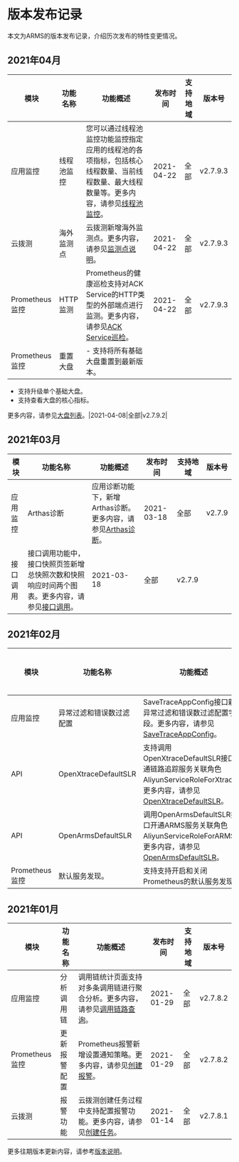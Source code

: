 # 版本发布记录

本文为ARMS的版本发布记录，介绍历次发布的特性变更情况。

## 2021年04月

|模块|功能名称|功能概述|发布时间|支持地域|版本号|
|--|----|----|----|----|---|
|应用监控|线程池监控|您可以通过线程池监控功能监控指定应用的线程池的各项指标，包括核心线程数量、当前线程数量、最大线程数量等。更多内容，请参见[线程池监控]()。|2021-04-22|全部|v2.7.9.3|
|云拨测|海外监测点|云拨测新增海外监测点。更多内容，请参见[监测点说明](/cn.zh-CN/云拨测/参考信息/监测点说明.md)。|2021-04-22|全部|v2.7.9.3|
|Prometheus监控|HTTP监测|Prometheus的健康巡检支持对ACK Service的HTTP类型的外部端点进行监测。更多内容，请参见[ACK Service巡检]()。|2021-04-22|全部|v2.7.9.3|
|Prometheus监控|重置大盘|-   支持将所有基础大盘重置到最新版本。
-   支持升级单个基础大盘。
-   支持查看大盘的核心指标。

更多内容，请参见[大盘列表]()。|2021-04-08|全部|v2.7.9.2|

## 2021年03月

|模块|功能名称|功能概述|发布时间|支持地域|版本号|
|--|----|----|----|----|---|
|应用监控|Arthas诊断|应用诊断功能下，新增Arthas诊断。更多内容，请参见[Arthas诊断](/cn.zh-CN/应用监控/控制台功能/应用诊断/Arthas诊断.md)。|2021-03-18|全部|v2.7.9|
|接口调用|接口调用功能中，接口快照页签新增总快照次数和快照响应时间两个图表。更多内容，请参见[接口调用](/cn.zh-CN/应用监控/控制台功能/接口调用.md)。|2021-03-18|全部|v2.7.9|

## 2021年02月

|模块|功能名称|功能概述|发布时间|支持地域|版本号|
|--|----|----|----|----|---|
|应用监控|异常过滤和错误数过滤配置|SaveTraceAppConfig接口新增异常过滤和错误数过滤配置字段。更多内容，请参见[SaveTraceAppConfig](/cn.zh-CN/API参考/应用监控/SaveTraceAppConfig.md)。|2021-02-25|全部|V2.7.8.3|
|API|OpenXtraceDefaultSLR|支持调用OpenXtraceDefaultSLR接口开通链路追踪服务关联角色AliyunServiceRoleForXtrace。更多内容，请参见[OpenXtraceDefaultSLR](/cn.zh-CN/API参考/访问控制/OpenXtraceDefaultSLR.md)。|2021-02-25|全部|V2.7.8.3|
|API|OpenArmsDefaultSLR|调用OpenArmsDefaultSLR接口开通ARMS服务关联角色AliyunServiceRoleForARMS。更多内容，请参见[OpenArmsDefaultSLR](/cn.zh-CN/API参考/访问控制/OpenArmsDefaultSLR.md)。|2021-02-25|全部|V2.7.8.3|
|Prometheus监控|默认服务发现。|支持支持开启和关闭Prometheus的默认服务发现。|2021-02-25|全部|V2.7.8.3|

## 2021年01月

|模块|功能名称|功能概述|发布时间|支持地域|版本号|
|--|----|----|----|----|---|
|应用监控|分析调用链|调用链统计页面支持对多条调用链进行聚合分析。更多内容，请参见[调用链路查询](/cn.zh-CN/应用监控/控制台功能/调用链路查询.md)。|2021-01-29|全部|v2.7.8.2|
|Prometheus监控|更新报警配置|Prometheus报警新增设置通知策略。更多内容，请参见[创建报警]()。|2021-01-29|全部|v2.7.8.2|
|云拨测|报警功能|云拨测创建任务过程中支持配置报警功能。更多内容，请参见[创建任务](/cn.zh-CN/云拨测/快速入门/创建任务.md)。|2021-01-14|全部|v2.7.8.1|

更多往期版本更新内容，请参考[版本说明](/cn.zh-CN/产品简介/版本说明.md)。

